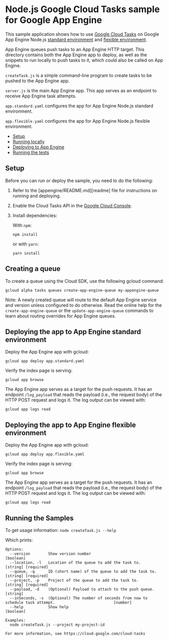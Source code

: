 # Node.js Google Cloud Tasks sample for Google App Engine

This sample application shows how to use [Google Cloud Tasks](https://cloud.google.com/cloud-tasks/)
on Google App Engine Node.js [standard environment][appengine-std] and [flexible environment][appengine-flex].

App Engine queues push tasks to an App Engine HTTP target. This directory
contains both the App Engine app to deploy, as well as the snippets to run
locally to push tasks to it, which could also be called on App Engine.

`createTask.js` is a simple command-line program to create tasks to be pushed to
the App Engine app.

`server.js` is the main App Engine app. This app serves as an endpoint to
receive App Engine task attempts.

`app.standard.yaml` configures the app for App Engine Node.js standard
environment.

`app.flexible.yaml` configures the app for App Engine Node.js flexible
environment.

* [Setup](#setup)
* [Running locally](#running-locally)
* [Deploying to App Engine](#deploying-to-app-engine)
* [Running the tests](#running-the-tests)

## Setup

Before you can run or deploy the sample, you need to do the following:

1.  Refer to the [appengine/README.md][readme] file for instructions on
    running and deploying.
1.  Enable the Cloud Tasks API in the [Google Cloud Console](https://console.cloud.google.com/apis/api/tasks.googleapis.com).
1.  Install dependencies:

    With `npm`:

        npm install

    or with `yarn`:

        yarn install

## Creating a queue

To create a queue using the Cloud SDK, use the following gcloud command:

    gcloud alpha tasks queues create-app-engine-queue my-appengine-queue

Note: A newly created queue will route to the default App Engine service and
version unless configured to do otherwise. Read the online help for the
`create-app-engine-queue` or the `update-app-engine-queue` commands to learn
about routing overrides for App Engine queues.

## Deploying the app to App Engine standard environment

Deploy the App Engine app with gcloud:

    gcloud app deploy app.standard.yaml

Verify the index page is serving:

    gcloud app browse

The App Engine app serves as a target for the push requests. It has an
endpoint `/log_payload` that reads the payload (i.e., the request body) of the
HTTP POST request and logs it. The log output can be viewed with:

    gcloud app logs read

## Deploying the app to App Engine flexible environment

Deploy the App Engine app with gcloud:

    gcloud app deploy app.flexible.yaml

Verify the index page is serving:

    gcloud app browse

The App Engine app serves as a target for the push requests. It has an
endpoint `/log_payload` that reads the payload (i.e., the request body) of the
HTTP POST request and logs it. The log output can be viewed with:

    gcloud app logs read

## Running the Samples

To get usage information: `node createTask.js --help`

Which prints:

```
Options:
  --version        Show version number                                                                         [boolean]
  --location, -l   Location of the queue to add the task to.                                         [string] [required]
  --queue, -q      ID (short name) of the queue to add the task to.                                  [string] [required]
  --project, -p    Project of the queue to add the task to.                                          [string] [required]
  --payload, -d    (Optional) Payload to attach to the push queue.                                              [string]
  --inSeconds, -s  (Optional) The number of seconds from now to schedule task attempt.                          [number]
  --help           Show help                                                                                   [boolean]

Examples:
  node createTask.js --project my-project-id

For more information, see https://cloud.google.com/cloud-tasks
```

[appengine-flex]: https://cloud.google.com/appengine/docs/flexible/nodejs
[appengine-std]: https://cloud.google.com/appengine/docs/standard/nodejs
